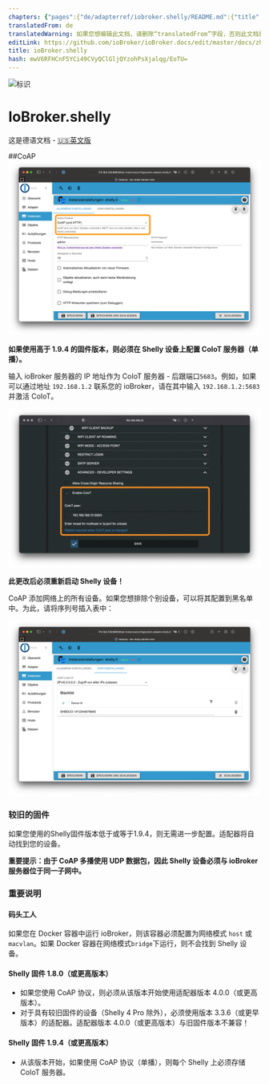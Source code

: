 ```yaml
---
chapters: {"pages":{"de/adapterref/iobroker.shelly/README.md":{"title":{"de":"ioBroker.shelly"},"content":"de/adapterref/iobroker.shelly/README.md"},"de/adapterref/iobroker.shelly/protocol-coap.md":{"title":{"de":"ioBroker.shelly"},"content":"de/adapterref/iobroker.shelly/protocol-coap.md"},"de/adapterref/iobroker.shelly/protocol-mqtt.md":{"title":{"de":"ioBroker.shelly"},"content":"de/adapterref/iobroker.shelly/protocol-mqtt.md"},"de/adapterref/iobroker.shelly/restricted-login.md":{"title":{"de":"ioBroker.shelly"},"content":"de/adapterref/iobroker.shelly/restricted-login.md"},"de/adapterref/iobroker.shelly/state-changes.md":{"title":{"de":"ioBroker.shelly"},"content":"de/adapterref/iobroker.shelly/state-changes.md"},"de/adapterref/iobroker.shelly/faq.md":{"title":{"de":"ioBroker.shelly"},"content":"de/adapterref/iobroker.shelly/faq.md"},"de/adapterref/iobroker.shelly/debug.md":{"title":{"de":"ioBroker.shelly"},"content":"de/adapterref/iobroker.shelly/debug.md"}}}
translatedFrom: de
translatedWarning: 如果您想编辑此文档，请删除“translatedFrom”字段，否则此文档将再次自动翻译
editLink: https://github.com/ioBroker/ioBroker.docs/edit/master/docs/zh-cn/adapterref/iobroker.shelly/protocol-coap.md
title: ioBroker.shelly
hash: mwV6RFHCnF5YCi49CVyQClGljQYzohPsXjalqg/EoTU=
---
```

![标识](../../../de/admin/shelly.png)

# IoBroker.shelly
这是德语文档 - [🇺🇸英文版](../en/protocol-coap.md)

##CoAP
![iobroker_general_coap](../../../de/adapterref/iobroker.shelly/img/iobroker_general_coap.png)

**如果使用高于 1.9.4 的固件版本，则必须在 Shelly 设备上配置 CoIoT 服务器（单播）。**

输入 ioBroker 服务器的 IP 地址作为 CoIoT 服务器 - 后跟端口`5683`。例如，如果可以通过地址 `192.168.1.2` 联系您的 ioBroker，请在其中输入 `192.168.1.2:5683` 并激活 CoIoT。

![雪莉_科普](../../../de/adapterref/iobroker.shelly/img/shelly_coap.png)

**此更改后必须重新启动 Shelly 设备！**

CoAP 添加网络上的所有设备。如果您想排除个别设备，可以将其配置到黑名单中。为此，请将序列号插入表中：

![iobroker_coap](../../../de/adapterref/iobroker.shelly/img/iobroker_coap.png)

### 较旧的固件
如果您使用的Shelly固件版本低于或等于1.9.4，则无需进一步配置。适配器将自动找到您的设备。

**重要提示：由于 CoAP 多播使用 UDP 数据包，因此 Shelly 设备必须与 ioBroker 服务器位于同一子网中。**

### 重要说明
#### 码头工人
如果您在 Docker 容器中运行 ioBroker，则该容器必须配置为网络模式 `host` 或 `macvlan`。如果 Docker 容器在网络模式`bridge`下运行，则不会找到 Shelly 设备。

#### Shelly 固件 1.8.0（或更高版本）
- 如果您使用 CoAP 协议，则必须从该版本开始使用适配器版本 4.0.0（或更高版本）。
- 对于具有较旧固件的设备（Shelly 4 Pro 除外），必须使用版本 3.3.6（或更早版本）的适配器。适配器版本 4.0.0（或更高版本）与旧固件版本不兼容！

#### Shelly 固件 1.9.4（或更高版本）
- 从该版本开始，如果使用 CoAP 协议（单播），则每个 Shelly 上必须存储 CoIoT 服务器。